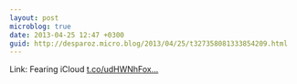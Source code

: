 ```yaml
---
layout: post
microblog: true
date: 2013-04-25 12:47 +0300
guid: http://desparoz.micro.blog/2013/04/25/t327358081333854209.html
---
```

Link: Fearing iCloud [t.co/udHWNhFox...](http://t.co/udHWNhFoxv)
